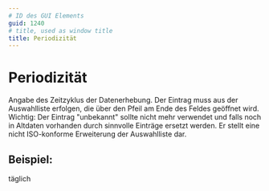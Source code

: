 ```yaml
---
# ID des GUI Elements
guid: 1240
# title, used as window title
title: Periodizität
---
```


# Periodizität

Angabe des Zeitzyklus der Datenerhebung. Der Eintrag muss aus der Auswahlliste erfolgen, die über den Pfeil am Ende des Feldes geöffnet wird. Wichtig: Der Eintrag "unbekannt" sollte nicht mehr verwendet und falls noch in Altdaten vorhanden durch sinnvolle Einträge ersetzt werden. Er stellt eine nicht ISO-konforme Erweiterung der Auswahlliste dar.

## Beispiel:

täglich
